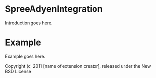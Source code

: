 SpreeAdyenIntegration
=====================

Introduction goes here.


Example
=======

Example goes here.


Copyright (c) 2011 [name of extension creator], released under the New BSD License
